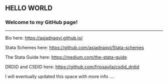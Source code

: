 ## HELLO WORLD
### Welcome to my GitHub page!

---

Bio here: https://asjadnaqvi.github.io/

Stata Schemes here: https://github.com/asjadnaqvi/Stata-schemes

The Stata Guide here: https://medium.com/the-stata-guide

DRDID and CSDID here: https://github.com/friosavila/csdid_drdid

I will eventually updated this space with more info ....

